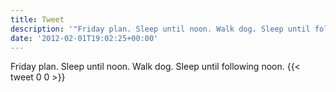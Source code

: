 ```yaml
---
title: Tweet
description: '"Friday plan. Sleep until noon. Walk dog. Sleep until following noon."'
date: '2012-02-01T19:02:25+00:00'
---
```

Friday plan. Sleep until noon. Walk dog. Sleep until following noon.
      {{< tweet 0 0 >}}
    

